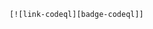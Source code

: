 ```badge
[![link-codeql][badge-codeql]]
```

[link-codeql]: https://codeql.github.com/
[badge-codeql]: https://img.shields.io/badge/CodeQL-merge_protection-blue
